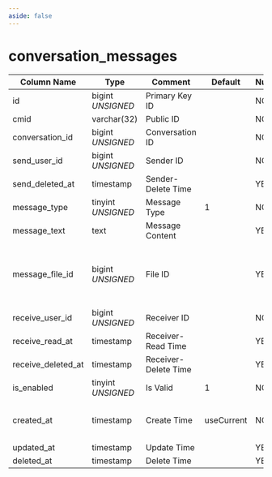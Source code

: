 ```yaml
---
aside: false
---
```


# conversation_messages

| Column Name | Type | Comment | Default | Null | Remark |
| --- | --- | --- | --- | --- | --- |
| id | bigint *UNSIGNED* | Primary Key ID |  | NO | Auto Increment |
| cmid | varchar(32) | Public ID |  | NO | **Unique** |
| conversation_id | bigint *UNSIGNED* | Conversation ID |  | NO | Related field [conversations->id](conversations.md) |
| send_user_id | bigint *UNSIGNED* | Sender ID |  | NO | Related field [users->id](../users/users.md) |
| send_deleted_at | timestamp | Sender-Delete Time |  | YES | Empty means not deleted |
| message_type | tinyint *UNSIGNED* | Message Type  | 1 | NO | 1.Text / 2.File |
| message_text | text | Message Content |  | YES |  |
| message_file_id | bigint *UNSIGNED* | File ID |  | YES | Related field [files->id](../systems/files.md)<br>If it's a file, this is the associated file ID, such as an image |
| receive_user_id | bigint *UNSIGNED* | Receiver ID |  | NO | Related field [users->id](../users/users.md) |
| receive_read_at | timestamp | Receiver-Read Time |  | YES | Empty means unread |
| receive_deleted_at | timestamp | Receiver-Delete Time |  | YES | Empty means not deleted |
| is_enabled | tinyint *UNSIGNED* | Is Valid | 1 | NO | 0.Invalid / 1.Valid |
| created_at | timestamp | Create Time | useCurrent | NO | For example, MySQL defaults to `CURRENT_TIMESTAMP` |
| updated_at | timestamp | Update Time |  | YES |  |
| deleted_at | timestamp | Delete Time |  | YES |  |
